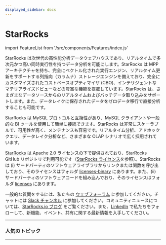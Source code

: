 ```yaml
---
displayed_sidebar: docs
---
```


# StarRocks

import FeatureList from '/src/components/Features/index.js'

StarRocks は次世代の高性能分析データウェアハウスであり、リアルタイムで多次元かつ高い同時実行性を持つデータ分析を可能にします。StarRocks は MPP アーキテクチャを持ち、完全にベクトル化された実行エンジン、リアルタイム更新をサポートする列指向（カラムナ）ストレージエンジンを備えており、完全にカスタマイズされたコストベースオプティマイザ (CBO)、インテリジェントなマテリアライズドビューなどの豊富な機能を搭載しています。StarRocks は、さまざまなデータソースからのリアルタイムおよびバッチデータ取り込みをサポートします。また、データレイクに保存されたデータをゼロデータ移行で直接分析することも可能です。

StarRocks は MySQL プロトコルと互換性があり、MySQL クライアントや一般的な BI ツールを使用して簡単に接続できます。StarRocks は非常にスケーラブルで、可用性が高く、メンテナンスも容易です。リアルタイム分析、アドホッククエリ、データレイク分析など、さまざまな OLAP シナリオで広く採用されています。

[StarRocks](https://github.com/StarRocks/starrocks/tree/main) は Apache 2.0 ライセンスの下で提供されており、StarRocks GitHub リポジトリで利用可能です（[StarRocks ライセンス](https://github.com/StarRocks/starrocks/blob/main/LICENSE.txt)を参照）。StarRocks は (i) サードパーティのソフトウェアライブラリからリンクまたは関数を呼び出しており、そのライセンスはフォルダ [licenses-binary](https://github.com/StarRocks/starrocks/tree/main/licenses-binary) にあります。また、(ii) サードパーティのソフトウェアコードを組み込んでおり、そのライセンスはフォルダ [licenses](https://github.com/StarRocks/starrocks/tree/main/licenses) にあります。

一般的な質問をするには、私たちの [ウェブフォーラム](https://forum.starrocks.io/) に参加してください。チャットには [Slack チャンネル](https://try.starrocks.com/join-starrocks-on-slack) に参加してください。コミュニティニュースについては、[StarRocks.io ブログ](https://www.starrocks.io/blog) をご覧ください。また、[LinkedIn](https://www.linkedin.com/company/starrocks) で私たちをフォローして、新機能、イベント、共有に関する最新情報を入手してください。

---

### 人気のトピック

<FeatureList language="English" />

---